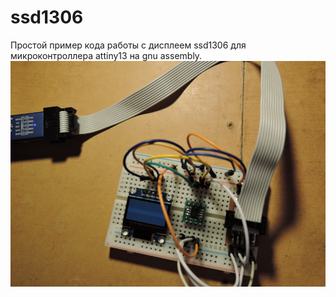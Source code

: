 # ssd1306
Простой пример кода работы с дисплеем ssd1306
для микроконтроллера attiny13 на gnu assembly.
![plot](anoldlab.png)
